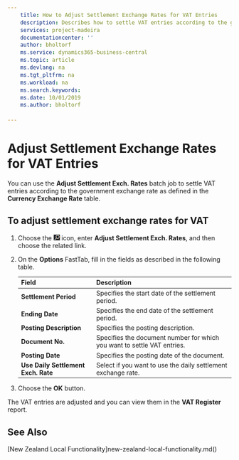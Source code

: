 ```yaml
---
    title: How to Adjust Settlement Exchange Rates for VAT Entries
    description: Describes how to settle VAT entries according to the government exchange rate.
    services: project-madeira 
    documentationcenter: ''
    author: bholtorf
    ms.service: dynamics365-business-central
    ms.topic: article
    ms.devlang: na
    ms.tgt_pltfrm: na
    ms.workload: na
    ms.search.keywords:
    ms.date: 10/01/2019
    ms.author: bholtorf

---
```

# Adjust Settlement Exchange Rates for VAT Entries
You can use the **Adjust Settlement Exch. Rates** batch job to settle VAT entries according to the government exchange rate as defined in the **Currency Exchange Rate** table.  

## To adjust settlement exchange rates for VAT  
1.  Choose the ![Search for Page or Report](../../media/ui-search/search_small.png "Search for Page or Report icon") icon, enter **Adjust Settlement Exch. Rates**, and then choose the related link.  
2.  On the **Options** FastTab, fill in the fields as described in the following table.  

    |Field|Description|  
    |---------------------------------|---------------------------------------|  
    |**Settlement Period**|Specifies the start date of the settlement period.|  
    |**Ending Date**|Specifies the end date of the settlement period.|  
    |**Posting Description**|Specifies the posting description.|  
    |**Document No.**|Specifies the document number for which you want to settle VAT entries.|  
    |**Posting Date**|Specifies the posting date of the document.|  
    |**Use Daily Settlement Exch. Rate**|Select if you want to use the daily settlement exchange rate.|  

3.  Choose the **OK** button.  

The VAT entries are adjusted and you can view them in the **VAT Register** report.

## See Also
[New Zealand Local Functionality]new-zealand-local-functionality.md()